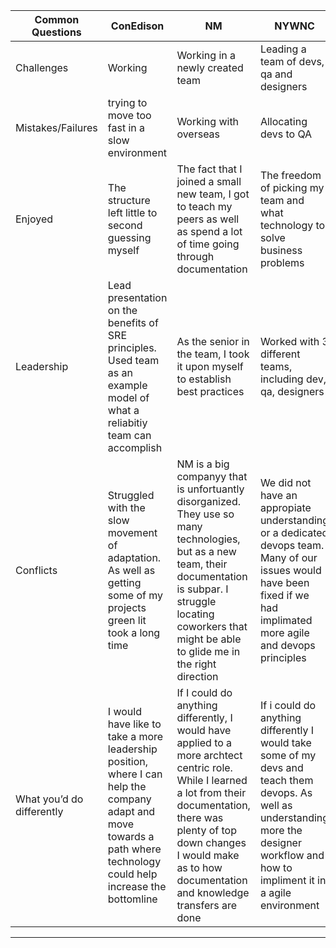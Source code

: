 | Common Questions | ConEdison | NM | NYWNC |
|-----------|---------| --- | --- |
| Challenges  | Working | Working in a newly created team | Leading a team of devs, qa and designers |
| Mistakes/Failures | trying to move too fast in a slow environment | Working with overseas | Allocating devs to QA |
| Enjoyed | The structure left little to second guessing myself | The fact that I joined a small new team, I got to teach my peers as well as spend a lot of time going through documentation | The freedom of picking my team and what technology to solve business problems |
| Leadership | Lead presentation on the benefits of SRE principles. Used team as an example model of what a reliabitiy team can accomplish | As the senior in the team, I took it upon myself to establish best practices | Worked with 3 different teams, including dev, qa, designers |
| Conflicts | Struggled with the slow movement of adaptation. As well as getting some of my projects green lit took a long time | NM is a big companyy that is unfortuantly disorganized. They use so many technologies, but as a new team, their documentation is subpar. I struggle locating coworkers that might be able to glide me in the right direction | We did not have an appropiate understanding or a dedicated devops team. Many of our issues would have been fixed if we had implimated more agile and devops principles |
| What you’d do differently | I would have like to take a more leadership position, where I can help the company adapt and move towards a path where technology could help increase the bottomline | If I could do anything differently, I would have applied to a more archtect centric role. While I learned a lot from their documentation, there was plenty of top down changes I would make as to how documentation and knowledge transfers are done | If i could do anything differently I would take some of my devs and teach them devops. As well as understanding more the designer workflow and how to impliment it in a agile environment |
---